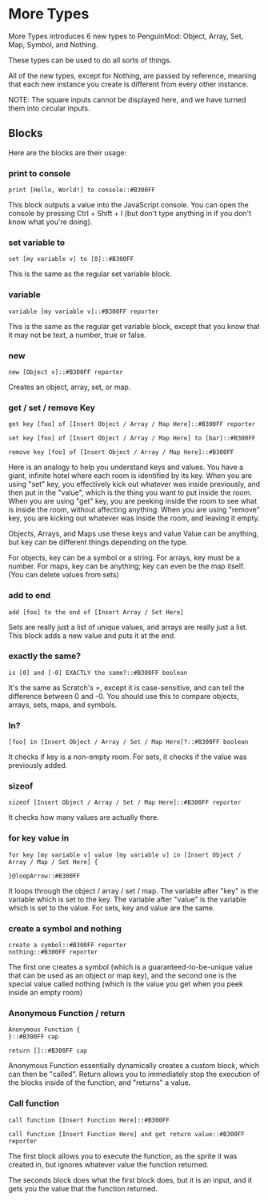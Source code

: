 # More Types
More Types introduces 6 new types to PenguinMod: Object, Array, Set, Map, Symbol, and Nothing. 

These types can be used to do all sorts of things.

All of the new types, except for Nothing, are passed by reference, meaning that each new instance you create is different from every other instance.

NOTE: The square inputs cannot be displayed here, and we have turned them into circular inputs.
## Blocks
Here are the blocks are their usage:

### print to console
```scratch
print [Hello, World!] to console::#B300FF
```
This block outputs a value into the JavaScript console. You can open the console by pressing Ctrl + Shift + I (but don't type anything in if you don't know what you're doing).

### set variable to
```scratch
set [my variable v] to [0]::#B300FF
```
This is the same as the regular set variable block.

### variable
```scratch
variable [my variable v]::#B300FF reporter
```
This is the same as the regular get variable block, except that you know that it may not be text, a number, true or false.

### new
```scratch
new [Object v]::#B300FF reporter
```
Creates an object, array, set, or map.
### get / set / remove Key
```scratch
get key [foo] of [Insert Object / Array / Map Here]::#B300FF reporter
```
```scratch
set key [foo] of [Insert Object / Array / Map Here] to [bar]::#B300FF
```
```scratch
remove key [foo] of [Insert Object / Array / Map Here]::#B300FF
```

Here is an analogy to help you understand keys and values.
You have a giant, infinite hotel where each room is identified by its key. 
When you are using "set" key, you effectively kick out whatever was inside previously, and then put in the "value", which is the thing you want to put inside the room.
When you are using "get" key, you are peeking inside the room to see what is inside the room, without affecting anything.
When you are using "remove" key, you are kicking out whatever was inside the room, and leaving it empty.

Objects, Arrays, and Maps use these keys and value
Value can be anything, but key can be different things depending on the type.

For objects, key can be a symbol or a string. 
For arrays, key must be a number.
For maps, key can be anything; key can even be the map itself.
(You can delete values from sets)

### add to end
```scratch
add [foo] to the end of [Insert Array / Set Here]
```
Sets are really just a list of unique values, and arrays are really just a list.
This block adds a new value and puts it at the end.

### exactly the same?
```scratch
is [0] and [-0] EXACTLY the same?::#B300FF boolean
```
It's the same as Scratch's =, except it is case-sensitive, and can tell the difference between 0 and -0.
You should use this to compare objects, arrays, sets, maps, and symbols.

### In?
```scratch
[foo] in [Insert Object / Array / Set / Map Here]?::#B300FF boolean
```
It checks if key is a non-empty room. For sets, it checks if the value was previously added.

### sizeof
```scratch
sizeof [Insert Object / Array / Set / Map Here]::#B300FF reporter
```
It checks how many values are actually there.

### for key value in
 ```scratch
for key [my variable v] value [my variable v] in [Insert Object / Array / Map / Set Here] {

}@loopArrow::#B300FF
```
It loops through the object / array / set / map. The variable after "key" is the variable which is set to the key. The variable after "value" is the variable which is set to the value.
For sets, key and value are the same.

### create a symbol and nothing
```scratch
create a symbol::#B300FF reporter
nothing::#B300FF reporter
```
The first one creates a symbol (which is a guaranteed-to-be-unique value that can be used as an object or map key), and the second one is the special value called nothing (which is the value you get when you peek inside an empty room)

### Anonymous Function / return
```scratch
Anonymous Function {
}::#B300FF cap

return []::#B300FF cap
```
Anonymous Function essentially dynamically creates a custom block, which can then be "called". Return allows you to immediately stop the execution of the blocks inside of the function, and "returns" a value.

### Call function

```scratch
call function [Insert Function Here]::#B300FF

call function [Insert Function Here] and get return value::#B300FF reporter
```
The first block allows you to execute the function, as the sprite it was created in, but ignores whatever value the function returned.

The seconds block does what the first block does, but it is an input, and it gets you the value that the function returned.
